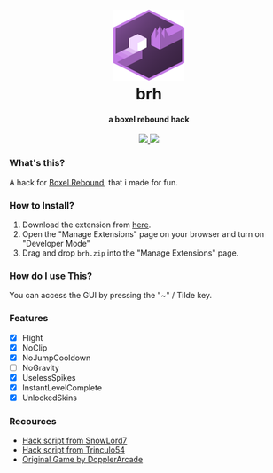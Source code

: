 
<h1 align="center">
  <br>
  <a href="https://github.com/smintf/brh/"><img src="https://raw.githubusercontent.com/smintf/brh/main/web/img/icons/icon.png" width=128 height=128 alt="logo"></a>
  <br>
  brh
  <br>
</h1>

<h4 align="center">a boxel rebound hack</h4>

<p align="center">
  <a href="https://github.com/smintf/autolingo/blob/master/LICENSE/">
    <img src="https://img.shields.io/badge/license-Apache 2.0-black">
  </a>
  <a href="https://www.chromium.org/Home/">
      <img src="https://img.shields.io/badge/supports-chromium-blue">
  </a>
</p>

### What's this?

A hack for [Boxel Rebound](https://chrome.google.com/webstore/detail/boxel-rebound/iginnfkhmmfhlkagcmpgofnjhanpmklb), that i made for fun.

### How to Install?

1. Download the extension from [here](https://nightly.link/smintf/brh/workflows/main/main/brh.zip).
3. Open the "Manage Extensions" page on your browser and turn on "Developer Mode"
4. Drag and drop `brh.zip` into the "Manage Extensions" page.

### How do I use This?

You can access the GUI by pressing the "~" / Tilde key.

### Features

- [x] Flight
- [x] NoClip
- [x] NoJumpCooldown
- [ ] NoGravity
- [x] UselessSpikes
- [x] InstantLevelComplete
- [x] UnlockedSkins

### Recources

- [Hack script from SnowLord7](https://github.com/SnowLord7/Boxel-Rebound-Cheat)
- [Hack script from Trinculo54](https://github.com/Trinculo54/Boxel-rebound-hope)
- [Original Game by DopplerArcade](https://chrome.google.com/webstore/detail/boxel-rebound/iginnfkhmmfhlkagcmpgofnjhanpmklb?hl=en-US)
